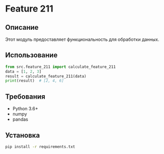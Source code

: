 # Feature 211
## Описание
Этот модуль предоставляет функциональность для обработки данных.
## Использование
```python
from src.feature_211 import calculate_feature_211
data = [1, 2, 3]
result = calculate_feature_211(data)
print(result)  # [2, 4, 6]
```
## Требования
- Python 3.6+
- numpy
- pandas
## Установка
```bash
pip install -r requirements.txt
```